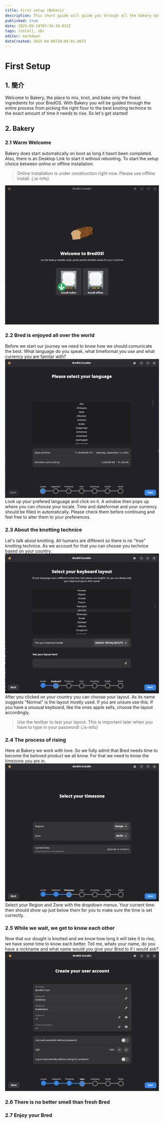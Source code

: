 ```yaml
---
title: First setup (Bakery)
description: This short guide will guide you through all the bakery options
published: true
date: 2025-09-14T07:34:30.031Z
tags: install, sbc
editor: markdown
dateCreated: 2025-04-09T20:05:01.867Z
---
```


# First Setup

## 1. 簡介

Welcome to Bakery, the place to mix, knot, and bake only the finest ingredients for your BredOS. With Bakery you will be guided through the entire process from picking the right flour to the best knoting technice to the exact amount of time it needs to rise. So let's get started!

## 2. Bakery

### 2.1 Warm Welcome

Bakery does start automatically on boot as long it hasnt been completed. Also, there is an Desktop Link to start it without rebooting. To start the setup choice between online or offline installation.

> Online Installation is under construction right now. Please use offline install.
> {.is-info}

![1-scaled.png](/first-setup/1-scaled.png)

### 2.2 Bred is enjoyed all over the world

Before we start our journey we need to know how we should comunicate the best. What language do you speak, what timeformat you use and what currency you are familar with?
![2-scaled.png](/first-setup/2-scaled.png)
Look up your prefered language and click on it. A window then pops up where you can choose your locale. Time and dateformat and your currency should be filled in automatically. Please check them before continuing and feel free to alter them to your preferences.

### 2.3 About the knotting technice

Let's talk about knotting. All humans are different so there is no "true" knotting technice. As we account for that you can choose you technice based on your country.
![6-scaled.png](/first-setup/6-scaled.png)
After you clicked on your country you can choose your layout. As its name suggests "Normal" is the layout mostly used. If you are unsure use this. If you have a unusual keyboard, like the ones apple sells, choose the layout accordingly.

> Use the textbar to test your layout. This is important later when you have to type in your password!
> {.is-info}

### 2.4 The process of rising

Here at Bakery we work with love. So we fully admit that Bred needs time to become the beloved product we all know. For that we need to know the timezone you are in.
![9-scaled.png](/first-setup/9-scaled.png)
Select your Region and Zone with the dropdown menus. Your current time then should show up just below them for you to make sure the time is set correctly.

### 2.5 While we wait, we get to know each other

Now that our dought is knotted and we know how long it will take it to rise, we have some time to know each better. Tell me, whats your name, do you have a nickname and what name would you give your Bred to if i would ask?
![10-scaled.png](/first-setup/10-scaled.png)

### 2.6 There is no better smell than fresh Bred

### 2.7 Enjoy your Bred